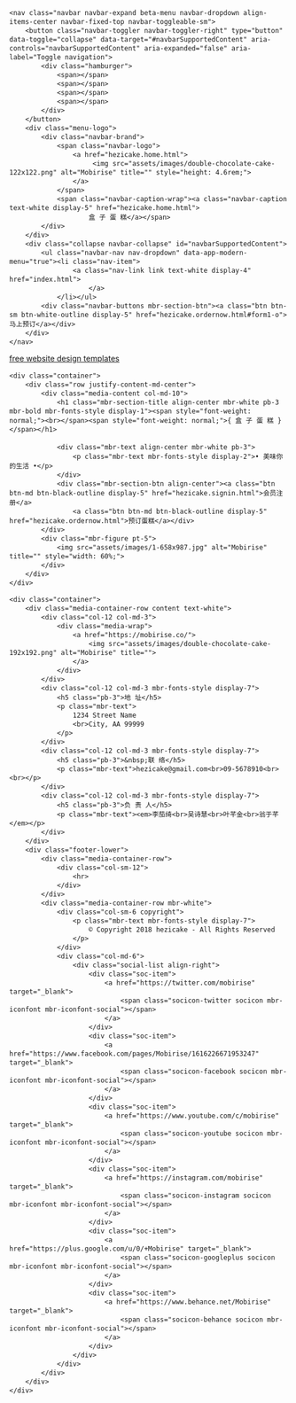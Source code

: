   <meta charset="UTF-8">
  <meta http-equiv="X-UA-Compatible" content="IE=edge">
  <meta name="generator" content="Mobirise v4.8.6, mobirise.com">
  <meta name="viewport" content="width=device-width, initial-scale=1, minimum-scale=1">
  <link rel="shortcut icon" href="assets/images/double-chocolate-cake-122x122.png" type="image/x-icon">
  <meta name="description" content="">
  <title>HeziCake</title>
  <link rel="stylesheet" href="assets/tether/tether.min.css">
  <link rel="stylesheet" href="assets/bootstrap/css/bootstrap.min.css">
  <link rel="stylesheet" href="assets/bootstrap/css/bootstrap-grid.min.css">
  <link rel="stylesheet" href="assets/bootstrap/css/bootstrap-reboot.min.css">
  <link rel="stylesheet" href="assets/socicon/css/styles.css">
  <link rel="stylesheet" href="assets/dropdown/css/style.css">
  <link rel="stylesheet" href="assets/animatecss/animate.min.css">
  <link rel="stylesheet" href="assets/theme/css/style.css">
  <link href="assets/fonts/style.css" rel="stylesheet">
  <link rel="stylesheet" href="assets/mobirise/css/mbr-additional.css" type="text/css">
  
  
  

<body>
  <section class="menu cid-r77ZDKnro7" once="menu" id="menu1-d">

    

    <nav class="navbar navbar-expand beta-menu navbar-dropdown align-items-center navbar-fixed-top navbar-toggleable-sm">
        <button class="navbar-toggler navbar-toggler-right" type="button" data-toggle="collapse" data-target="#navbarSupportedContent" aria-controls="navbarSupportedContent" aria-expanded="false" aria-label="Toggle navigation">
            <div class="hamburger">
                <span></span>
                <span></span>
                <span></span>
                <span></span>
            </div>
        </button>
        <div class="menu-logo">
            <div class="navbar-brand">
                <span class="navbar-logo">
                    <a href="hezicake.home.html">
                         <img src="assets/images/double-chocolate-cake-122x122.png" alt="Mobirise" title="" style="height: 4.6rem;">
                    </a>
                </span>
                <span class="navbar-caption-wrap"><a class="navbar-caption text-white display-5" href="hezicake.home.html">
                        盒 子 蛋 糕</a></span>
            </div>
        </div>
        <div class="collapse navbar-collapse" id="navbarSupportedContent">
            <ul class="navbar-nav nav-dropdown" data-app-modern-menu="true"><li class="nav-item">
                    <a class="nav-link link text-white display-4" href="index.html">
                        </a>
                </li></ul>
            <div class="navbar-buttons mbr-section-btn"><a class="btn btn-sm btn-white-outline display-5" href="hezicake.ordernow.html#form1-o">马上预订</a></div>
        </div>
    </nav>
</section>

<section class="engine"><a href="https://mobirise.info/m">free website design templates</a></section><section class="header4 cid-r77Itosfqr" id="header4-4">

    

    

    <div class="container">
        <div class="row justify-content-md-center">
            <div class="media-content col-md-10">
                <h1 class="mbr-section-title align-center mbr-white pb-3 mbr-bold mbr-fonts-style display-1"><span style="font-weight: normal;"><br></span><span style="font-weight: normal;">{ 盒 子 蛋 糕 }</span></h1>
                
                <div class="mbr-text align-center mbr-white pb-3">
                    <p class="mbr-text mbr-fonts-style display-2">• 美味你的生活 •</p>
                </div>
                <div class="mbr-section-btn align-center"><a class="btn btn-md btn-black-outline display-5" href="hezicake.signin.html">会员注册</a>
                    <a class="btn btn-md btn-black-outline display-5" href="hezicake.ordernow.html">预订蛋糕</a></div>
            </div>
            <div class="mbr-figure pt-5">
                <img src="assets/images/1-658x987.jpg" alt="Mobirise" title="" style="width: 60%;">
            </div>
        </div>
    </div>
</section>

<section class="cid-r780wOHGcd" id="footer1-e">

    

    

    <div class="container">
        <div class="media-container-row content text-white">
            <div class="col-12 col-md-3">
                <div class="media-wrap">
                    <a href="https://mobirise.co/">
                        <img src="assets/images/double-chocolate-cake-192x192.png" alt="Mobirise" title="">
                    </a>
                </div>
            </div>
            <div class="col-12 col-md-3 mbr-fonts-style display-7">
                <h5 class="pb-3">地 址</h5>
                <p class="mbr-text">
                    1234 Street Name
                    <br>City, AA 99999
                </p>
            </div>
            <div class="col-12 col-md-3 mbr-fonts-style display-7">
                <h5 class="pb-3">&nbsp;联 络</h5>
                <p class="mbr-text">hezicake@gmail.com<br>09-5678910<br><br></p>
            </div>
            <div class="col-12 col-md-3 mbr-fonts-style display-7">
                <h5 class="pb-3">负 责 人</h5>
                <p class="mbr-text"><em>李茄绮<br>吴诗慧<br>叶芊金<br>翁于芊</em></p>
            </div>
        </div>
        <div class="footer-lower">
            <div class="media-container-row">
                <div class="col-sm-12">
                    <hr>
                </div>
            </div>
            <div class="media-container-row mbr-white">
                <div class="col-sm-6 copyright">
                    <p class="mbr-text mbr-fonts-style display-7">
                        © Copyright 2018 hezicake - All Rights Reserved
                    </p>
                </div>
                <div class="col-md-6">
                    <div class="social-list align-right">
                        <div class="soc-item">
                            <a href="https://twitter.com/mobirise" target="_blank">
                                <span class="socicon-twitter socicon mbr-iconfont mbr-iconfont-social"></span>
                            </a>
                        </div>
                        <div class="soc-item">
                            <a href="https://www.facebook.com/pages/Mobirise/1616226671953247" target="_blank">
                                <span class="socicon-facebook socicon mbr-iconfont mbr-iconfont-social"></span>
                            </a>
                        </div>
                        <div class="soc-item">
                            <a href="https://www.youtube.com/c/mobirise" target="_blank">
                                <span class="socicon-youtube socicon mbr-iconfont mbr-iconfont-social"></span>
                            </a>
                        </div>
                        <div class="soc-item">
                            <a href="https://instagram.com/mobirise" target="_blank">
                                <span class="socicon-instagram socicon mbr-iconfont mbr-iconfont-social"></span>
                            </a>
                        </div>
                        <div class="soc-item">
                            <a href="https://plus.google.com/u/0/+Mobirise" target="_blank">
                                <span class="socicon-googleplus socicon mbr-iconfont mbr-iconfont-social"></span>
                            </a>
                        </div>
                        <div class="soc-item">
                            <a href="https://www.behance.net/Mobirise" target="_blank">
                                <span class="socicon-behance socicon mbr-iconfont mbr-iconfont-social"></span>
                            </a>
                        </div>
                    </div>
                </div>
            </div>
        </div>
    </div>
</section>


  <script src="assets/web/assets/jquery/jquery.min.js"></script>
  <script src="assets/popper/popper.min.js"></script>
  <script src="assets/tether/tether.min.js"></script>
  <script src="assets/bootstrap/js/bootstrap.min.js"></script>
  <script src="assets/viewportchecker/jquery.viewportchecker.js"></script>
  <script src="assets/dropdown/js/script.min.js"></script>
  <script src="assets/touchswipe/jquery.touch-swipe.min.js"></script>
  <script src="assets/smoothscroll/smooth-scroll.js"></script>
  <script src="assets/theme/js/script.js"></script>
  
  
 <div id="scrollToTop" class="scrollToTop mbr-arrow-up"><a style="text-align: center;"><i></i></a></div>
    <input name="animation" type="hidden">
